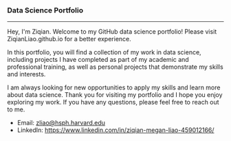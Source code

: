 
### Data Science Portfolio
---

Hey, I'm Ziqian. Welcome to my GitHub data science portfolio! Please visit ZiqianLiao.github.io for a better experience.

In this portfolio, you will find a collection of my work in data science, including projects I have completed as part of my academic and professional training, as well as personal projects that demonstrate my skills and interests.

I am always looking for new opportunities to apply my skills and learn more about data science. Thank you for visiting my portfolio and I hope you enjoy exploring my work. If you have any questions, please feel free to reach out to me.

* Email: zliao@hsph.harvard.edu
* LinkedIn: https://www.linkedin.com/in/ziqian-megan-liao-459012166/
